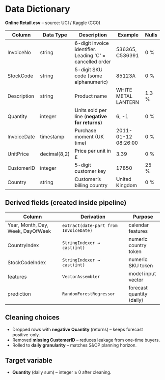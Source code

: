 # Data Dictionary  
**Online Retail.csv** – source: UCI / Kaggle (CC0)

| Column | Data Type | Description | Example | Nulls |
|--------|-----------|-------------|---------|-------|
| InvoiceNo | string | 6-digit invoice identifier. Leading 'C' = cancelled order | 536365, C536391 | 0 % |
| StockCode | string | 5-digit SKU code (some alphanumeric) | 85123A | 0 % |
| Description | string | Product name | WHITE METAL LANTERN | 1.3 % |
| Quantity | integer | Units sold per line (**negative for returns**) | 6, -1 | 0 % |
| InvoiceDate | timestamp | Purchase moment (UK time) | 2011-01-12 08:26:00 | 0 % |
| UnitPrice | decimal(8,2) | Price per unit in £ | 3.39 | 0 % |
| CustomerID | integer | 5-digit customer key | 17850 | 25 % |
| Country | string | Customer’s billing country | United Kingdom | 0 % |

## Derived fields (created inside pipeline)
| Column | Derivation | Purpose |
|--------|------------|---------|
| Year, Month, Day, Week, DayOfWeek | `extract(date-part from InvoiceDate)` | calendar features |
| CountryIndex | `StringIndexer → cast(int)` | numeric country token |
| StockCodeIndex | `StringIndexer → cast(int)` | numeric SKU token |
| features | `VectorAssembler` | model input vector |
| prediction | `RandomForestRegressor` | forecast quantity (daily) |

## Cleaning choices
- Dropped rows with **negative Quantity** (returns) – keeps forecast positive-only.  
- Removed **missing CustomerID** – reduces leakage from one-time buyers.  
- Rolled to **daily granularity** – matches S&OP planning horizon.

## Target variable
- **Quantity** (daily sum) – integer ≥ 0 after cleaning.

